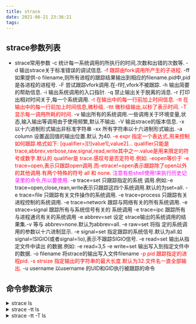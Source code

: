 ```yaml
---
title: strace
date: 2021-06-21 23:36:21
tags:
---
```

## strace参数列表
* strace常用参数
-c 统计每一系统调用的所执行的时间,次数和出错的次数等.
-d 输出strace关于标准错误的调试信息.
<font color=#FF0000 >-f 跟踪由fork调用所产生的子进程.</font>
-ff 如果提供-o filename,则所有进程的跟踪结果输出到相应的filename.pid中,pid是各进程的进程号.
-F 尝试跟踪vfork调用.在-f时,vfork不被跟踪.
-h 输出简要的帮助信息.
-i 输出系统调用的入口指针.
-q 禁止输出关于脱离的消息.
-r 打印出相对时间关于,每一个系统调用.
<font color=#FF0000 >-t 在输出中的每一行前加上时间信息.
-tt 在输出中的每一行前加上时间信息,微秒级.
-ttt 微秒级输出,以秒了表示时间.
-T 显示每一调用所耗的时间.</font>
-v 输出所有的系统调用.一些调用关于环境变量,状态,输入输出等调用由于使用频繁,默认不输出.
-V 输出strace的版本信息.
-x 以十六进制形式输出非标准字符串
-xx 所有字符串以十六进制形式输出.
-a column 设置返回值的输出位置.默认 为40.
<font color=#FF0000 >-e expr 指定一个表达式,用来控制如何跟踪.格式如下:
[qualifier=][!]value1[,value2]…
qualifier只能是 trace,abbrev,verbose,raw,signal,read,write其中之一.value是用来限定的符号或数字.默认的 qualifier是 trace.感叹号是否定符号.例如:
-eopen等价于 -e trace=open,表示只跟踪open调用.而-etrace!=open表示跟踪除了open以外的其他调用.有两个特殊的符号 all 和 none.</font>
<font color=#FF00FF >注意有些shell使用!来执行历史记录里的命令,所以要使用\.</font>
-e trace=set 只跟踪指定的系统 调用.例如:-e trace=open,close,rean,write表示只跟踪这四个系统调用.默认的为set=all.
-e trace=file 只跟踪有关文件操作的系统调用.
-e trace=process 只跟踪有关进程控制的系统调用.
-e trace=network 跟踪与网络有关的所有系统调用.
-e strace=signal 跟踪所有与系统信号有关的 系统调用
-e trace=ipc 跟踪所有与进程通讯有关的系统调用
-e abbrev=set 设定 strace输出的系统调用的结果集.-v 等与 abbrev=none.默认为abbrev=all.
-e raw=set 将指 定的系统调用的参数以十六进制显示.
-e signal=set 指定跟踪的系统信号.默认为all.如 signal=!SIGIO(或者signal=!io),表示不跟踪SIGIO信号.
-e read=set 输出从指定文件中读出 的数据.例如:
-e read=3,5
-e write=set 输出写入到指定文件中的数据.
-o filename 将strace的输出写入文件filename
<font color=#FF0000>-p pid 跟踪指定的进程pid.
-s strsize 指定输出的字符串的最大长度.默认为32.文件名一直全部输出.</font>
-u username 以username 的UID和GID执行被跟踪的命令


## 命令参数演示
<details>
    <summary>strace ls</summary>
<pre><code> 
execve("/usr/bin/ls", ["ls"], 0x7ffefa0f2260 /* 67 vars */) = 0
brk(NULL)                               = 0x561cd864d000
arch_prctl(0x3001 /* ARCH_??? */, 0x7fff64449820) = -1 EINVAL (无效的参数)
access("/etc/ld.so.preload", R_OK)      = -1 ENOENT (没有那个文件或目录)
openat(AT_FDCWD, "/etc/ld.so.cache", O_RDONLY|O_CLOEXEC) = 3
fstat(3, {st_mode=S_IFREG|0644, st_size=80267, ...}) = 0
mmap(NULL, 80267, PROT_READ, MAP_PRIVATE, 3, 0) = 0x7fd6cc2ca000
close(3)                                = 0
openat(AT_FDCWD, "/lib/x86_64-linux-gnu/libselinux.so.1", O_RDONLY|O_CLOEXEC) = 3
read(3, "\177ELF\2\1\1\0\0\0\0\0\0\0\0\0\3\0>\0\1\0\0\0@p\0\0\0\0\0\0"..., 832) = 832
fstat(3, {st_mode=S_IFREG|0644, st_size=163200, ...}) = 0
mmap(NULL, 8192, PROT_READ|PROT_WRITE, MAP_PRIVATE|MAP_ANONYMOUS, -1, 0) = 0x7fd6cc2c8000
mmap(NULL, 174600, PROT_READ, MAP_PRIVATE|MAP_DENYWRITE, 3, 0) = 0x7fd6cc29d000
mprotect(0x7fd6cc2a3000, 135168, PROT_NONE) = 0
mmap(0x7fd6cc2a3000, 102400, PROT_READ|PROT_EXEC, MAP_PRIVATE|MAP_FIXED|MAP_DENYWRITE, 3, 0x6000) = 0x7fd6cc2a3000
mmap(0x7fd6cc2bc000, 28672, PROT_READ, MAP_PRIVATE|MAP_FIXED|MAP_DENYWRITE, 3, 0x1f000) = 0x7fd6cc2bc000
mmap(0x7fd6cc2c4000, 8192, PROT_READ|PROT_WRITE, MAP_PRIVATE|MAP_FIXED|MAP_DENYWRITE, 3, 0x26000) = 0x7fd6cc2c4000
mmap(0x7fd6cc2c6000, 6664, PROT_READ|PROT_WRITE, MAP_PRIVATE|MAP_FIXED|MAP_ANONYMOUS, -1, 0) = 0x7fd6cc2c6000
close(3)                                = 0
openat(AT_FDCWD, "/lib/x86_64-linux-gnu/libc.so.6", O_RDONLY|O_CLOEXEC) = 3
read(3, "\177ELF\2\1\1\3\0\0\0\0\0\0\0\0\3\0>\0\1\0\0\0\360q\2\0\0\0\0\0"..., 832) = 832
pread64(3, "\6\0\0\0\4\0\0\0@\0\0\0\0\0\0\0@\0\0\0\0\0\0\0@\0\0\0\0\0\0\0"..., 784, 64) = 784
pread64(3, "\4\0\0\0\20\0\0\0\5\0\0\0GNU\0\2\0\0\300\4\0\0\0\3\0\0\0\0\0\0\0", 32, 848) = 32
pread64(3, "\4\0\0\0\24\0\0\0\3\0\0\0GNU\0\t\233\222%\274\260\320\31\331\326\10\204\276X>\263"..., 68, 880) = 68
fstat(3, {st_mode=S_IFREG|0755, st_size=2029224, ...}) = 0
pread64(3, "\6\0\0\0\4\0\0\0@\0\0\0\0\0\0\0@\0\0\0\0\0\0\0@\0\0\0\0\0\0\0"..., 784, 64) = 784
pread64(3, "\4\0\0\0\20\0\0\0\5\0\0\0GNU\0\2\0\0\300\4\0\0\0\3\0\0\0\0\0\0\0", 32, 848) = 32
pread64(3, "\4\0\0\0\24\0\0\0\3\0\0\0GNU\0\t\233\222%\274\260\320\31\331\326\10\204\276X>\263"..., 68, 880) = 68
mmap(NULL, 2036952, PROT_READ, MAP_PRIVATE|MAP_DENYWRITE, 3, 0) = 0x7fd6cc0ab000
mprotect(0x7fd6cc0d0000, 1847296, PROT_NONE) = 0
mmap(0x7fd6cc0d0000, 1540096, PROT_READ|PROT_EXEC, MAP_PRIVATE|MAP_FIXED|MAP_DENYWRITE, 3, 0x25000) = 0x7fd6cc0d0000
mmap(0x7fd6cc248000, 303104, PROT_READ, MAP_PRIVATE|MAP_FIXED|MAP_DENYWRITE, 3, 0x19d000) = 0x7fd6cc248000
mmap(0x7fd6cc293000, 24576, PROT_READ|PROT_WRITE, MAP_PRIVATE|MAP_FIXED|MAP_DENYWRITE, 3, 0x1e7000) = 0x7fd6cc293000
mmap(0x7fd6cc299000, 13528, PROT_READ|PROT_WRITE, MAP_PRIVATE|MAP_FIXED|MAP_ANONYMOUS, -1, 0) = 0x7fd6cc299000
close(3)                                = 0
openat(AT_FDCWD, "/lib/x86_64-linux-gnu/libpcre2-8.so.0", O_RDONLY|O_CLOEXEC) = 3
read(3, "\177ELF\2\1\1\0\0\0\0\0\0\0\0\0\3\0>\0\1\0\0\0\340\"\0\0\0\0\0\0"..., 832) = 832
fstat(3, {st_mode=S_IFREG|0644, st_size=584392, ...}) = 0
mmap(NULL, 586536, PROT_READ, MAP_PRIVATE|MAP_DENYWRITE, 3, 0) = 0x7fd6cc01b000
mmap(0x7fd6cc01d000, 409600, PROT_READ|PROT_EXEC, MAP_PRIVATE|MAP_FIXED|MAP_DENYWRITE, 3, 0x2000) = 0x7fd6cc01d000
mmap(0x7fd6cc081000, 163840, PROT_READ, MAP_PRIVATE|MAP_FIXED|MAP_DENYWRITE, 3, 0x66000) = 0x7fd6cc081000
mmap(0x7fd6cc0a9000, 8192, PROT_READ|PROT_WRITE, MAP_PRIVATE|MAP_FIXED|MAP_DENYWRITE, 3, 0x8d000) = 0x7fd6cc0a9000
close(3)                                = 0
openat(AT_FDCWD, "/lib/x86_64-linux-gnu/libdl.so.2", O_RDONLY|O_CLOEXEC) = 3
read(3, "\177ELF\2\1\1\0\0\0\0\0\0\0\0\0\3\0>\0\1\0\0\0 \22\0\0\0\0\0\0"..., 832) = 832
fstat(3, {st_mode=S_IFREG|0644, st_size=18816, ...}) = 0
mmap(NULL, 20752, PROT_READ, MAP_PRIVATE|MAP_DENYWRITE, 3, 0) = 0x7fd6cc015000
mmap(0x7fd6cc016000, 8192, PROT_READ|PROT_EXEC, MAP_PRIVATE|MAP_FIXED|MAP_DENYWRITE, 3, 0x1000) = 0x7fd6cc016000
mmap(0x7fd6cc018000, 4096, PROT_READ, MAP_PRIVATE|MAP_FIXED|MAP_DENYWRITE, 3, 0x3000) = 0x7fd6cc018000
mmap(0x7fd6cc019000, 8192, PROT_READ|PROT_WRITE, MAP_PRIVATE|MAP_FIXED|MAP_DENYWRITE, 3, 0x3000) = 0x7fd6cc019000
close(3)                                = 0
openat(AT_FDCWD, "/lib/x86_64-linux-gnu/libpthread.so.0", O_RDONLY|O_CLOEXEC) = 3
read(3, "\177ELF\2\1\1\0\0\0\0\0\0\0\0\0\3\0>\0\1\0\0\0\220\201\0\0\0\0\0\0"..., 832) = 832
pread64(3, "\4\0\0\0\24\0\0\0\3\0\0\0GNU\0\345Ga\367\265T\320\374\301V)Yf]\223\337"..., 68, 824) = 68
fstat(3, {st_mode=S_IFREG|0755, st_size=157224, ...}) = 0
pread64(3, "\4\0\0\0\24\0\0\0\3\0\0\0GNU\0\345Ga\367\265T\320\374\301V)Yf]\223\337"..., 68, 824) = 68
mmap(NULL, 140408, PROT_READ, MAP_PRIVATE|MAP_DENYWRITE, 3, 0) = 0x7fd6cbff2000
mmap(0x7fd6cbff9000, 69632, PROT_READ|PROT_EXEC, MAP_PRIVATE|MAP_FIXED|MAP_DENYWRITE, 3, 0x7000) = 0x7fd6cbff9000
mmap(0x7fd6cc00a000, 20480, PROT_READ, MAP_PRIVATE|MAP_FIXED|MAP_DENYWRITE, 3, 0x18000) = 0x7fd6cc00a000
mmap(0x7fd6cc00f000, 8192, PROT_READ|PROT_WRITE, MAP_PRIVATE|MAP_FIXED|MAP_DENYWRITE, 3, 0x1c000) = 0x7fd6cc00f000
mmap(0x7fd6cc011000, 13432, PROT_READ|PROT_WRITE, MAP_PRIVATE|MAP_FIXED|MAP_ANONYMOUS, -1, 0) = 0x7fd6cc011000
close(3)                                = 0
mmap(NULL, 8192, PROT_READ|PROT_WRITE, MAP_PRIVATE|MAP_ANONYMOUS, -1, 0) = 0x7fd6cbff0000
arch_prctl(ARCH_SET_FS, 0x7fd6cbff1400) = 0
mprotect(0x7fd6cc293000, 12288, PROT_READ) = 0
mprotect(0x7fd6cc00f000, 4096, PROT_READ) = 0
mprotect(0x7fd6cc019000, 4096, PROT_READ) = 0
mprotect(0x7fd6cc0a9000, 4096, PROT_READ) = 0
mprotect(0x7fd6cc2c4000, 4096, PROT_READ) = 0
mprotect(0x561cd7376000, 4096, PROT_READ) = 0
mprotect(0x7fd6cc30b000, 4096, PROT_READ) = 0
munmap(0x7fd6cc2ca000, 80267)           = 0
set_tid_address(0x7fd6cbff16d0)         = 35150
set_robust_list(0x7fd6cbff16e0, 24)     = 0
rt_sigaction(SIGRTMIN, {sa_handler=0x7fd6cbff9bf0, sa_mask=[], sa_flags=SA_RESTORER|SA_SIGINFO, sa_restorer=0x7fd6cc0073c0}, NULL, 8) = 0
rt_sigaction(SIGRT_1, {sa_handler=0x7fd6cbff9c90, sa_mask=[], sa_flags=SA_RESTORER|SA_RESTART|SA_SIGINFO, sa_restorer=0x7fd6cc0073c0}, NULL, 8) = 0
rt_sigprocmask(SIG_UNBLOCK, [RTMIN RT_1], NULL, 8) = 0
prlimit64(0, RLIMIT_STACK, NULL, {rlim_cur=8192*1024, rlim_max=RLIM64_INFINITY}) = 0
statfs("/sys/fs/selinux", 0x7fff64449770) = -1 ENOENT (没有那个文件或目录)
statfs("/selinux", 0x7fff64449770)      = -1 ENOENT (没有那个文件或目录)
brk(NULL)                               = 0x561cd864d000
brk(0x561cd866e000)                     = 0x561cd866e000
openat(AT_FDCWD, "/proc/filesystems", O_RDONLY|O_CLOEXEC) = 3
fstat(3, {st_mode=S_IFREG|0444, st_size=0, ...}) = 0
read(3, "nodev\tsysfs\nnodev\ttmpfs\nnodev\tbd"..., 1024) = 400
read(3, "", 1024)                       = 0
close(3)                                = 0
access("/etc/selinux/config", F_OK)     = -1 ENOENT (没有那个文件或目录)
openat(AT_FDCWD, "/usr/lib/locale/locale-archive", O_RDONLY|O_CLOEXEC) = 3
fstat(3, {st_mode=S_IFREG|0644, st_size=14537584, ...}) = 0
mmap(NULL, 14537584, PROT_READ, MAP_PRIVATE, 3, 0) = 0x7fd6cb212000
close(3)                                = 0
ioctl(1, TCGETS, {B38400 opost isig icanon echo ...}) = 0
ioctl(1, TIOCGWINSZ, {ws_row=13, ws_col=229, ws_xpixel=0, ws_ypixel=0}) = 0
openat(AT_FDCWD, ".", O_RDONLY|O_NONBLOCK|O_CLOEXEC|O_DIRECTORY) = 3
fstat(3, {st_mode=S_IFDIR|0775, st_size=4096, ...}) = 0
getdents64(3, /* 17 entries */, 32768)  = 544
getdents64(3, /* 0 entries */, 32768)   = 0
close(3)                                = 0
fstat(1, {st_mode=S_IFCHR|0620, st_rdev=makedev(0x88, 0x1), ...}) = 0
write(1, "_config.landscape.yml  _config.y"..., 136_config.landscape.yml  _config.yml  db.json  node_modules  package.json  package-lock.json  pub_all.sh       public  scaffolds  source  themes
) = 136
close(1)                                = 0
close(2)                                = 0
exit_group(0)                           = ?
+++ exited with 0 +++
</code></pre>
</details>

<details>
<summary>strace -tt ls</summary>
<pre><code>
00:01:46.196960 execve("/usr/bin/ls", ["ls"], 0x7ffc1cb16ee8 /* 67 vars */) = 0
00:01:46.197277 brk(NULL)               = 0x5596897ad000
00:01:46.197318 arch_prctl(0x3001 /* ARCH_??? */, 0x7fff0cb92770) = -1 EINVAL (无效的参数)
00:01:46.197473 access("/etc/ld.so.preload", R_OK) = -1 ENOENT (没有那个文件或目录)
00:01:46.197537 openat(AT_FDCWD, "/etc/ld.so.cache", O_RDONLY|O_CLOEXEC) = 3
00:01:46.197587 fstat(3, {st_mode=S_IFREG|0644, st_size=80267, ...}) = 0
00:01:46.197635 mmap(NULL, 80267, PROT_READ, MAP_PRIVATE, 3, 0) = 0x7f4b887c9000
00:01:46.197671 close(3)                = 0
</code></pre>
</details>

<details>
<summary>strace -tt -T ls</summary>
<pre><code>
00:03:09.784585 execve("/usr/bin/ls", ["ls"], 0x7ffd07ef4a80 /* 67 vars */) = 0 <0.000157>
00:03:09.784872 brk(NULL)               = 0x55d3aed13000 <0.000010>
00:03:09.784916 arch_prctl(0x3001 /* ARCH_??? */, 0x7ffc6de437f0) = -1 EINVAL (无效的参数) <0.000009>
00:03:09.785117 access("/etc/ld.so.preload", R_OK) = -1 ENOENT (没有那个文件或目录) <0.000016>
00:03:09.785195 openat(AT_FDCWD, "/etc/ld.so.cache", O_RDONLY|O_CLOEXEC) = 3 <0.000016>
00:03:09.785254 fstat(3, {st_mode=S_IFREG|0644, st_size=80267, ...}) = 0 <0.000011>
00:03:09.785307 mmap(NULL, 80267, PROT_READ, MAP_PRIVATE, 3, 0) = 0x7f2ffca08000 <0.000014>
00:03:09.785354 close(3)                = 0 <0.000011>
</code></pre>
</details>